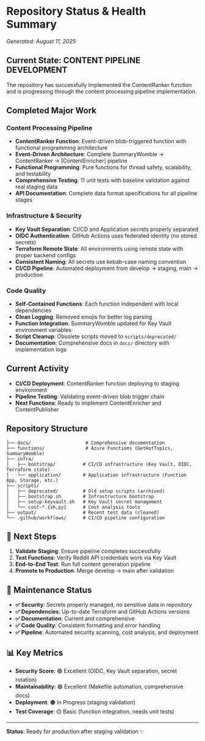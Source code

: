 # Repository Status & Health Summary

*Generated: August 11, 2025*

## Current State: CONTENT PIPELINE DEVELOPMENT

The repository has successfully implemented the ContentRanker function and is progressing through the content processing pipeline implementation.

## Completed Major Work

### Content Processing Pipeline
- **ContentRanker Function**: Event-driven blob-triggered function with functional programming architecture
- **Event-Driven Architecture**: Complete SummaryWomble -> ContentRanker -> [ContentEnricher] pipeline
- **Functional Programming**: Pure functions for thread safety, scalability, and testability
- **Comprehensive Testing**: 11 unit tests with baseline validation against real staging data
- **API Documentation**: Complete data format specifications for all pipeline stages

### Infrastructure & Security
- **Key Vault Separation**: CI/CD and Application secrets properly separated
- **OIDC Authentication**: GitHub Actions uses federated identity (no stored secrets)
- **Terraform Remote State**: All environments using remote state with proper backend configs
- **Consistent Naming**: All secrets use kebab-case naming convention
- **CI/CD Pipeline**: Automated deployment from develop → staging, main → production

### Code Quality
- **Self-Contained Functions**: Each function independent with local dependencies
- **Clean Logging**: Removed emojis for better log parsing
- **Function Integration**: SummaryWomble updated for Key Vault environment variables
- **Script Cleanup**: Obsolete scripts moved to `scripts/deprecated/`
- **Documentation**: Comprehensive docs in `docs/` directory with implementation logs

## Current Activity

- **CI/CD Deployment**: ContentRanker function deploying to staging environment
- **Pipeline Testing**: Validating event-driven blob trigger chain
- **Next Functions**: Ready to implement ContentEnricher and ContentPublisher

## Repository Structure

```
├── docs/                    # Comprehensive documentation
├── functions/               # Azure Functions (GetHotTopics, SummaryWomble)
├── infra/
│   ├── bootstrap/          # CI/CD infrastructure (Key Vault, OIDC, Terraform state)
│   └── application/        # Application infrastructure (Function App, Storage, etc.)
├── scripts/
│   ├── deprecated/         # Old setup scripts (archived)
│   ├── bootstrap.sh        # Infrastructure bootstrap
│   ├── setup-keyvault.sh   # Key Vault secret management
│   └── cost-*.{sh,py}      # Cost analysis tools
├── output/                 # Recent test data (cleaned)
└── .github/workflows/      # CI/CD pipeline configuration
```

## 🚀 Next Steps

1. **Validate Staging**: Ensure pipeline completes successfully
2. **Test Functions**: Verify Reddit API credentials work via Key Vault
3. **End-to-End Test**: Run full content generation pipeline
4. **Promote to Production**: Merge develop → main after validation

## 🧹 Maintenance Status

- **✅ Security**: Secrets properly managed, no sensitive data in repository
- **✅ Dependencies**: Up-to-date Terraform and GitHub Actions versions
- **✅ Documentation**: Current and comprehensive
- **✅ Code Quality**: Consistent formatting and error handling
- **✅ Pipeline**: Automated security scanning, cost analysis, and deployment

## 📊 Key Metrics

- **Security Score**: 🟢 Excellent (OIDC, Key Vault separation, secret rotation)
- **Maintainability**: 🟢 Excellent (Makefile automation, comprehensive docs)
- **Deployment**: 🟠 In Progress (staging validation)
- **Test Coverage**: 🟡 Basic (function integration, needs unit tests)

---

**Status**: Ready for production after staging validation ✨
